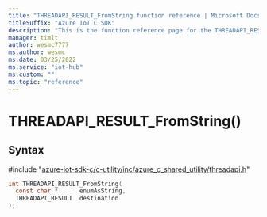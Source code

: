 ```yaml
---                             
title: "THREADAPI_RESULT_FromString function reference | Microsoft Docs" 
titleSuffix: "Azure IoT C SDK"            
description: "This is the function reference page for the THREADAPI_RESULT_FromString() function in the Azure IoT C SDK. This SDK is used with Azure IoT Hub and Azure IoT Hub Device Provisioning Service"            
manager: timlt                 
author: wesmc7777              
ms.author: wesmc               
ms.date: 03/25/2022                    
ms.service: "iot-hub"             
ms.custom: ""                
ms.topic: "reference"        
---                            
```


# THREADAPI_RESULT_FromString()

## Syntax

\#include "[azure-iot-sdk-c/c-utility/inc/azure_c_shared_utility/threadapi.h](../threadapi-h.md)"  
```C
int THREADAPI_RESULT_FromString(
  const char *      enumAsString,
  THREADAPI_RESULT  destination
);
```

